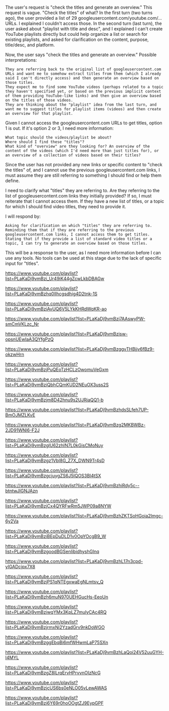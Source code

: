The user's request is "check the titles and generate an overview."
This request is vague. "Check the titles" of what?
In the first turn (two turns ago), the user provided a list of 29 googleusercontent.com/youtube.com/... URLs. I explained I couldn't access those.
In the second turn (last turn), the user asked about "playlist with title and desc", and I explained I can't create YouTube playlists directly but could help organize a list or search for existing playlists, and asked for clarification on the content, purpose, title/desc, and platform.

Now, the user says "check the titles and generate an overview."
Possible interpretations:

    They are referring back to the original list of googleusercontent.com URLs and want me to somehow extract titles from them (which I already said I can't directly access) and then generate an overview based on those titles.
    They expect me to find some YouTube videos (perhaps related to a topic they haven't specified yet, or based on the previous implicit context of them providing YouTube-like links) and then give an overview based on the titles of those videos.
    They are thinking about the "playlist" idea from the last turn, and want me to suggest titles for playlist items (videos) and then create an overview for that playlist.

Given I cannot access the googleusercontent.com URLs to get titles, option 1 is out.
If it's option 2 or 3, I need more information:

    What topic should the videos/playlist be about?
    Where should I find these "titles"?
    What kind of "overview" are they looking for? An overview of the content of the videos (which I'd need more than just titles for), or an overview of a collection of videos based on their titles?

Since the user has not provided any new links or specific content to "check the titles" of, and I cannot use the previous googleusercontent.com links, I must assume they are still referring to something I should find or help them define.

I need to clarify what "titles" they are referring to.
Are they referring to the list of googleusercontent.com links they initially provided? If so, I must reiterate that I cannot access them.
If they have a new list of titles, or a topic for which I should find video titles, they need to provide it.

I will respond by:

    Asking for clarification on which "titles" they are referring to.
    Reminding them that if they are referring to the previous googleusercontent.com links, I cannot access them to get titles.
    Stating that if they provide a list of standard video titles or a topic, I can try to generate an overview based on those titles.

This will be a response to the user, as I need more information before I can use any tools.
No tools can be used at this stage due to the lack of specific input for "titles".


https://www.youtube.com/playlist?list=PLaKaDj9vmBzi_Ur49iK44gZcwLkbDBAGw

https://www.youtube.com/playlist?list=PLaKaDj9vmBzhq0lIhcgsdhig4D2tnk-1S

https://www.youtube.com/playlist?list=PLaKaDj9vmBziAvUQ6V5LYkKHRdWqKR-ao

https://www.youtube.com/playlist?list=PLaKaDj9vmBzj7AAswyPW-smCmVKLzc_Nr

https://www.youtube.com/playlist?list=PLaKaDj9vmBzisw-opsnUEwIaA3QYfgPzQ

https://www.youtube.com/playlist?list=PLaKaDj9vmBzggvTHBjjv6fBz9-okzwHrn

https://www.youtube.com/playlist?list=PLaKaDj9vmBzjPuQEoTzHCLzOwomuVeGxm

https://www.youtube.com/playlist?list=PLaKaDj9vmBziQbhCQmKUD2NEuOX3uss2S

https://www.youtube.com/playlist?list=PLaKaDj9vmBzjm8D42hnu9s2UJRiaQQ1-b

https://www.youtube.com/playlist?list=PLaKaDj9vmBzhdsSLfeh7UP-BmOJMZLKvE

https://www.youtube.com/playlist?list=PLaKaDj9vmBzg2MKBWBz-2JD91WNl6-F2J

https://www.youtube.com/playlist?list=PLaKaDj9vmBzglU62zhIN7L0kGisCMoNuy

https://www.youtube.com/playlist?list=PLaKaDj9vmBzgz1VbI8G_Z7X_DWN9Tr4sD

https://www.youtube.com/playlist?list=PLaKaDj9vmBzgcjuygZS6J5IQOS3Bl4tSX

https://www.youtube.com/playlist?list=PLaKaDj9vmBzhiRdy5c--btntwJIGNJAzn

https://www.youtube.com/playlist?list=PLaKaDj9vmBzjCx4QYRFwRm5JWP09a8NYW

https://www.youtube.com/playlist?list=PLaKaDj9vmBzhZKTSoHGoia2Imgc-6y2Va

https://www.youtube.com/playlist?list=PLaKaDj9vmBziBEpDuDLD1v0OpYOcgB9_W

https://www.youtube.com/playlist?list=PLaKaDj9vmBzgoodBGSenIibidhyshGlnq

https://www.youtube.com/playlist?list=PLaKaDj9vmBzhL17n3cpd-yIGADcjpx7X8

https://www.youtube.com/playlist?list=PLaKaDj9vmBzjPS1qNTEgxwaEgNLmtsv_Q

https://www.youtube.com/playlist?list=PLaKaDj9vmBzh6muN970UEHGucHs-EeoUn

https://www.youtube.com/playlist?list=PLaKaDj9vmBziwqYMx3KpLZ7mulyCAc4RQ

https://www.youtube.com/playlist?list=PLaKaDj9vmBzjrmxNi2YzadGrv9nkDoWGO

https://www.youtube.com/playlist?list=PLaKaDj9vmBzggEbqBi6mfWHwmLaP75SXn

https://www.youtube.com/playlist?list=PLaKaDj9vmBzhLaQoi24V52uuGYH-I4MYL

https://www.youtube.com/playlist?list=PLaKaDj9vmBzgZ8ILrqErvHPrvvnOIzNcG

https://www.youtube.com/playlist?list=PLaKaDj9vmBzjcUS6bs0eNLO05vLewAWAS

https://www.youtube.com/playlist?list=PLaKaDj9vmBzi6Y69r0hoOOgtZJ9EypGPF
